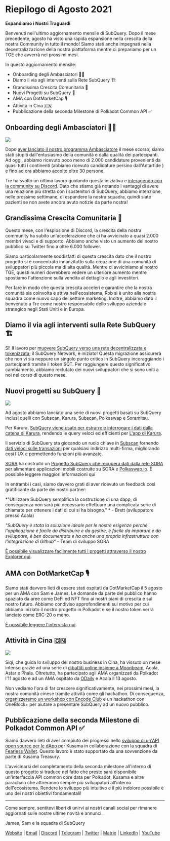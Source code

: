 # Riepilogo di Agosto 2021

**Espandiamo i Nostri Traguardi**

Benvenuti nell'ultimo aggiornamento mensile di SubQuery. Dopo il mese precedente, agosto ha visto una rapida espansione nella crescita della nostra Community in tutto il mondo! Siamo stati anche impegnati nella decentralizzazione della nostra piattaforma mentre ci prepariamo per un TGE che avverrà nei prossimi mesi.

In questo aggiornamento mensile:

- Onboarding degli Ambasciatori 👩‍💼
- Diamo il via agli interventi sulla Rete SubQuery 🏗
- Grandissima Crescita Comunitaria 🚀
- Nuovi Progetti su SubQuery 🤝
- AMA con DotMarketCap 🎙
- Attività in Cina 🇨🇳
- Pubblicazione della seconda Milestone di Polkadot Common API ✅

## Onboarding degli Ambasciatori 👩‍💼

![](https://miro.medium.com/max/1400/0*_nOcsPjhQxta_FPH)

Dopo [aver lanciato il nostro programma Ambasciatore](../blogs/20210713-Introducing-the-SubQuery-Ambassador-Program.md) il mese scorso, siamo stati stupiti dall'entusiasmo della comunità e dalla qualità dei partecipanti. Ad oggi, abbiamo ricevuto poco meno di 2.000 candidature provenienti da quasi tutti i continenti (abbiamo ricevuto candidature persino dall'Antartide ️️) e fino ad ora abbiamo accolto oltre 30 persone.

Tre ha svolto un ottimo lavoro guidando questa iniziativa e [interagendo con la community su Discord](https://discord.com/invite/78zg8aBSMG). Dato che stiamo già notando i vantaggi di avere una relazione più stretta con i sostenitori di SubQuery, abbiamo intenzione, nelle prossime settimane, di espandere la nostra squadra, quindi siate pazienti se non avete ancora avuto notizie da parte nostra!

## Grandissima Crescita Comunitaria 🚀

Questo mese, con l'esplosione di Discord, la crescita della nostra community ha subito un'accelerazione che ci ha avvicinato a quasi 2.000 membri vivaci e di supporto. Abbiamo anche visto un aumento del nostro pubblico su Twitter fino a oltre 6.000 follower.

Siamo particolarmente soddisfatti di questa crescita dato che il nostro progetto si è concentrato innanzitutto sulla creazione di una comunità di sviluppatori più piccola ma di alta qualità. Mentre ci avviciniamo al nostro TGE, questi numeri dovrebbero vedere un ulteriore aumento mentre spostiamo l'attenzione sulla vendita al dettaglio e agli investitori.

Per fare in modo che questa crescita acceleri e garantire che la nostra comunità sia coinvolta e attiva nell'ecosistema, Rob si è unito alla nostra squadra come nuovo capo del settore marketing. Inoltre, abbiamo dato il benvenuto a Tre come nostro responsabile dello sviluppo aziendale strategico negli Stati Uniti e in Europa.

## Diamo il via agli interventi sulla Rete SubQuery 🏗

Sì! Il lavoro per [muovere SubQuery verso una rete decentralizzata e tokenizzata](../blogs/20210614-Introducing-SubQuery-Network-The-Next-Big-Step-Towards-our-Decentralised-Future.md); il SubQuery Network, è iniziato! Questa migrazione assicurerà che non vi sia neppure un singolo punto critico in SubQuery incoraggiando i partecipanti tramite il token SQT. Per raggiungere questo significativo cambiamento, abbiamo reclutato dei nuovi sviluppatori che si sono uniti a noi nel corso di questo mese.

## Nuovi progetti su SubQuery 🤝

![](https://miro.medium.com/max/4800/1*yUruZPSKP_0BA6mA72P8xg.gif)

Ad agosto abbiamo lanciato una serie di nuovi progetti basati su SubQuery inclusi quelli con Subscan, Karura, Subscan, Polkaswap e Soramitsu.

Per Karura, [SubQuery viene usato per estrarre e interrogare i dati dalla catena di Karura](../customer_announcements/20210819-Karura-Integrates-with-SubQuery-to-Aggregate-and-Serve-DeFi-Data-to-Kusama-Builders.md), rendendo le query veloci ed efficienti per [L'app di Karura](https://apps.karura.network/).

Il servizio di SubQuery sta giocando un ruolo chiave in [Subscan](https://www.subscan.io/) fornendo [dati veloci sulle transazioni](../customer_announcements/20210901-Subscans-Multi-Signature-Tool.md) per qualsiasi indirizzo multi-firma, migliorando così l'UX e permettendo funzioni più avanzate.

[SORA](https://sora.org/) ha costruito un [Progetto SubQuery che recupera dati dalla rete SORA](../customer_announcements/20210825-SORA-Integrates-SubQuery-to-Provide-Data-to-the-SORA-Network.md) per alimentare applicazioni mobili costruite su SORA e [Polkaswap.io](http://polkaswap.io/). È possibile leggere maggiori informazioni qui

In entrambi i casi, siamo davvero grati di aver ricevuto un feedback così gratificante da parte dei nostri partner:

*"Utilizzare SubQuery semplifica la costruzione di una dapp, di conseguenza non sarà più necessario effettuare una complicata serie di chiamate per ottenere i dati di cui si ha bisogno." * - Brett (sviluppatore presso Acala)

_"SubQuery è stata la soluzione ideale per le nostre esigenze perché l'applicazione è facile da distribuire e da gestire, è facile da imparare e da sviluppare, è ben documentata e ha anche una propria infrastruttura con l'integrazione di Github"_ - Team di sviluppo SORA

[È possibile visualizzare facilmente tutti i progetti attraverso il nostro Explorer qui](https://explorer.subquery.network/).

## AMA con DotMarketCap 🎙

Siamo stati davvero lieti di essere stati ospitati da DotMarketCap il 5 agosto per un AMA con Sam e James. Le domande da parte del pubblico hanno spaziato da aree come DeFi ed NFT fino ai nostri piani di crescita e sul nostro futuro. Abbiamo condiviso approfondimenti sul motivo per cui abbiamo iniziato il nostro progetto in Polkadot e se il nostro token verrà lanciato come ERC-20 o meno.

[È possibile leggere l'intervista qui](https://dotmarketcap.com/blog-detail/288/ama30-recap-polkawarriors-x-subquery).

## Attività in Cina 🇨🇳

![](https://miro.medium.com/max/1400/0*A5oqsryFRbGX0MDx)

Siqi, che guida lo sviluppo del nostro business in Cina, ha vissuto un mese intenso grazie ad una serie di [dibattiti online insieme a Moonbeam](https://twitter.com/SubQueryNetwork/status/1425293137103122432/photo/1), Acala, Astar e Phala. Oltretutto, ha partecipato agli AMA organizzati da Polkadot l'11 agosto e ad un AMA ospitato da [ODaily](http://www.odaily.com/) e Acala il 13 agosto.

Non vediamo l'ora di far crescere significativamente, nei prossimi mesi, la nostra comunità cinese tramite attività come gli hackathon. Di conseguenza, [organizzeremo un workshop con Encode Club](https://www.eventbrite.co.uk/e/polkadot-hackathon-subquery-workshop-tickets-167321106935?aff=ebdsoporgprofile) e un hackathon con OneBlock+ per aiutare a presentare SubQuery ad un nuovo pubblico.

## Pubblicazione della seconda Milestone di Polkadot Common API ✅

Siamo davvero lieti di aver compiuto dei progressi nello [sviluppo di un'API open source per le dApp ](https://docs.google.com/document/d/13L8HBwB6VB-n2g274FFFJKORYPJsq744C6H8iEDQ0-0/edit) per Kusama in collaborazione con la squadra di [Fearless Wallet](https://fearlesswallet.io/). Questo lavoro è stato supportato da una sovvenzione da parte di Kusama Treasury.

L'avvicinarsi del completamento della seconda milestone all'interno di questo progetto si traduce nel fatto che presto sarà disponibile un'interfaccia API common core data per Polkadot, Kusama e altre parachain che attireranno sempre più sviluppatori all'interno dell'ecosistema. Rendere lo sviluppo più intuitivo e il più indolore possibile è uno dei nostri obiettivi fondamentali!

---

Come sempre, sentitevi liberi di unirvi ai nostri canali social per rimanere aggiornati sulle nostre ultime novità e annunci.

James, Sam e la squadra di SubQuery

[Website](https://subquery.network/) | [Email](mailto:hello@subquery.network) | [Discord](https://discord.com/invite/78zg8aBSMG) | [Telegram](https://t.me/subquerynetwork) | [Twitter](https://twitter.com/subquerynetwork) | [Matrix](https://matrix.to/#/#subquery:matrix.org) | [LinkedIn](https://www.linkedin.com/company/subquery) | [YouTube](https://www.youtube.com/channel/UCi1a6NUUjegcLHDFLr7CqLw)
